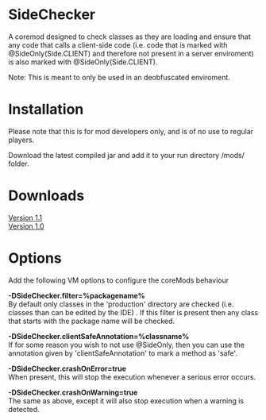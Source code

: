 SideChecker
======

A coremod designed to check classes as they are loading and ensure that any code that calls a client-side code (i.e. code that is marked with @SideOnly(Side.CLIENT) and therefore not present in a server enviroment) is also marked with @SideOnly(Side.CLIENT).


Note: This is meant to only be used in an deobfuscated enviroment.

Installation
==============
Please note that this is for mod developers only, and is of no use to regular players.

Download the latest compiled jar and add it to your run directory /mods/ folder.

Downloads
==============
<a href="http://www.mediafire.com/download/mn5qs3pz195pgl4/SideChecker-1.1.jar">Version 1.1</a><br>
<a href="http://www.mediafire.com/download/2yeqy4fsvualbpa/SideChecker-1.0.jar">Version 1.0</a><br>

Options
==============
Add the following VM options to configure the coreMods behaviour

<b>-DSideChecker.filter=%packagename%</b><br>
By default only classes in the 'production' directory are checked (i.e. classes than can be edited by the IDE) . If this filter is present then any class that starts with the package name will be checked.

<b>-DSideChecker.clientSafeAnnotation=%classname%</b><br>
If for some reason you wish to not use @SideOnly, then you can use the annotation given by 'clientSafeAnnotation' to mark a method as 'safe'.

<b>-DSideChecker.crashOnError=true</b><br>
When present, this will stop the execution whenever a serious error occurs.

<b>-DSideChecker.crashOnWarning=true</b><br>
The same as above, except it will also stop execution when a warning is detected.
